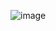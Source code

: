 ![image](https://user-images.githubusercontent.com/72507845/209571381-f1b20c44-c5c3-4a34-89b2-4e6ab299b1b1.png)
